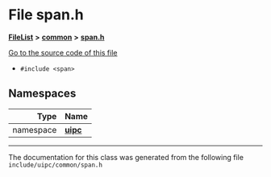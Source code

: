 

# File span.h



[**FileList**](files.md) **>** [**common**](dir_fe04c8fb910be76d82cd33e795163b9b.md) **>** [**span.h**](span_8h.md)

[Go to the source code of this file](span_8h_source.md)



* `#include <span>`













## Namespaces

| Type | Name |
| ---: | :--- |
| namespace | [**uipc**](namespaceuipc.md) <br> |





















































------------------------------
The documentation for this class was generated from the following file `include/uipc/common/span.h`

